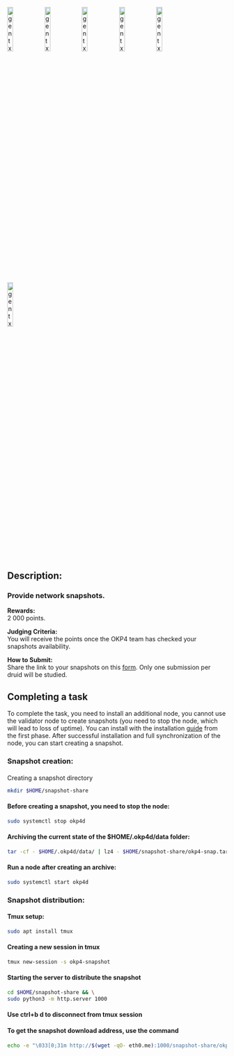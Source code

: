 [<img src='https://user-images.githubusercontent.com/83868103/210116122-8e1f35b7-1578-4856-b02c-734154fc40c9.png' alt='gentx'  width='16.2%'>](https://github.com/romanv1812/OKP4)
[<img src='https://user-images.githubusercontent.com/83868103/210116164-088cf8f8-868e-477f-9659-3c184dc22868.png' alt='gentx'  width='16.2%'>](https://nemeton.okp4.network/leaderboard#leaderboard)
[<img src='https://user-images.githubusercontent.com/83868103/210116187-9d459a76-e956-481a-92b6-6c11e6e97db2.png' alt='gentx'  width='16.2%'>](https://github.com/romanv1812/OKP4)
[<img src='https://user-images.githubusercontent.com/83868103/210116210-6997e3df-0e06-47c4-9ffd-c1c3b692431c.png' alt='gentx'  width='16.2%'>](https://github.com/romanv1812/OKP4/blob/main/rewards.md)
[<img src='https://user-images.githubusercontent.com/83868103/210116228-414bb6b0-f66f-4207-bb6f-12774d803daa.png' alt='gentx'  width='16.2%'>](https://github.com/romanv1812/OKP4/blob/main/FAQ.md)
[<img src='https://user-images.githubusercontent.com/83868103/210116267-bfff3f45-b653-4d5a-a58e-d9e046f79e96.png' alt='gentx'  width='16.2%'>](https://github.com/romanv1812/OKP4/blob/main/Terms.md)
## Description:
### Provide network snapshots.

**Rewards:**  
2 000 points.

**Judging Criteria:**  
You will receive the points once the OKP4 team has checked your snapshots availability.

**How to Submit:**  
Share the link to your snapshots on this [form](https://okp4.typeform.com/NemetonSnapshot). Only one submission per druid will be studied.

## Completing a task
To complete the task, you need to install an additional node, you cannot use the validator node to create snapshots (you need to stop the node, which will lead to loss of uptime). You can install with the installation [guide](https://github.com/romanv1812/OKP4/blob/main/Sidh/Setup%20your%20node.md) from the first phase. After successful installation and full synchronization of the node, you can start creating a snapshot.


### Snapshot creation:
#### 
Creating a snapshot directory
```bash
mkdir $HOME/snapshot-share 
```
#### Before creating a snapshot, you need to stop the node:
```bash
sudo systemctl stop okp4d
```

#### Archiving the current state of the $HOME/.okp4d/data folder:
```bash
tar -cf - $HOME/.okp4d/data/ | lz4 - $HOME/snapshot-share/okp4-snap.tar -f
```

#### Run a node after creating an archive:
```bash
sudo systemctl start okp4d
```

### Snapshot distribution:

#### Tmux setup:
```bash
sudo apt install tmux 
```
#### Creating a new session in tmux
```bash
tmux new-session -s okp4-snapshot
```
#### Starting the server to distribute the snapshot
```bash
cd $HOME/snapshot-share && \
sudo python3 -m http.server 1000
```
#### Use ctrl+b d to disconnect from tmux session
#### To get the snapshot download address, use the command 
```bash
echo -e "\033[0;31m http://$(wget -qO- eth0.me):1000/snapshot-share/okp4-snap.tar.lz4 \033[0m"
```
